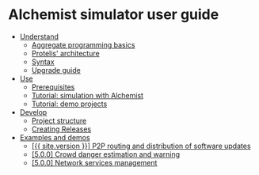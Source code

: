 ---
---
# Alchemist simulator user guide

- [Understand](understand.md)
  - [Aggregate programming basics](understand/basics.md)
  - [Protelis' architecture](understand/architecture.md)
  - [Syntax](understand/syntax.md)
  - [Upgrade guide](understand/syntax.md)
- [Use](use.md)
  - [Prerequisites](use/installation.md)
  - [Tutorial: simulation with Alchemist](use/alchemist.md)
  - [Tutorial: demo projects](use/demo.md)
- [Develop](develop.md)
  - [Project structure](develop/structure.md)
  - [Creating Releases](develop/releases.md)
- [Examples and demos](examples.md)
  - [[{{ site.version }}] P2P routing and distribution of software updates](examples/ieeecomputer2015.md)
  - [[5.0.0] Crowd danger estimation and warning](examples/quanticol2016.md)
  - [[5.0.0] Network services management](examples/sac2015.md)

